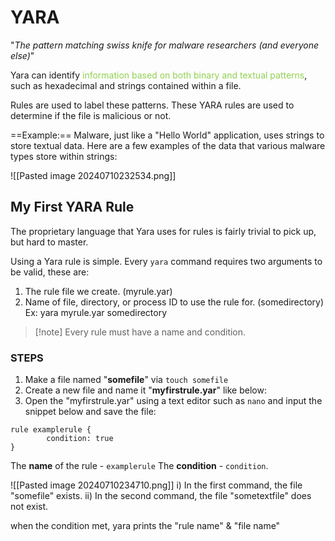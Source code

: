 # YARA

"_The pattern matching swiss knife for malware researchers (and everyone else)_"

Yara can identify <span style="color:rgb(146, 208, 80)">information based on both binary and textual patterns</span>, such as hexadecimal and strings contained within a file.

Rules are used to label these patterns. These YARA rules are used to determine if the file is malicious or not. 

==Example:==
Malware, just like a "Hello World" application, uses strings to store textual data. Here are a few examples of the data that various malware types store within strings:

![[Pasted image 20240710232534.png]]

## My First YARA Rule

The proprietary language that Yara uses for rules is fairly trivial to pick up, but hard to master. 

Using a Yara rule is simple. Every `yara` command requires two arguments to be valid, these are:  
1. The rule file we create.  (myrule.yar)
2. Name of file, directory, or process ID to use the rule for. (somedirectory)
Ex: yara myrule.yar somedirectory

> [!note] Every rule must have a name and condition.

### STEPS

1. Make a file named "**somefile**" via `touch somefile`  
2. Create a new file and name it "**myfirstrule.yar**" like below:
3. Open the "myfirstrule.yar" using a text editor such as `nano` and input the snippet below and save the file:

```shell-session
rule examplerule {
        condition: true
}
```

The **name** of the rule - `examplerule` 
The **condition** - `condition`. 

![[Pasted image 20240710234710.png]]
i) In the first command, the file "somefile" exists.
ii) In the second command, the file "sometextfile" does not exist.

when the condition met, yara prints the "rule name" & "file name"